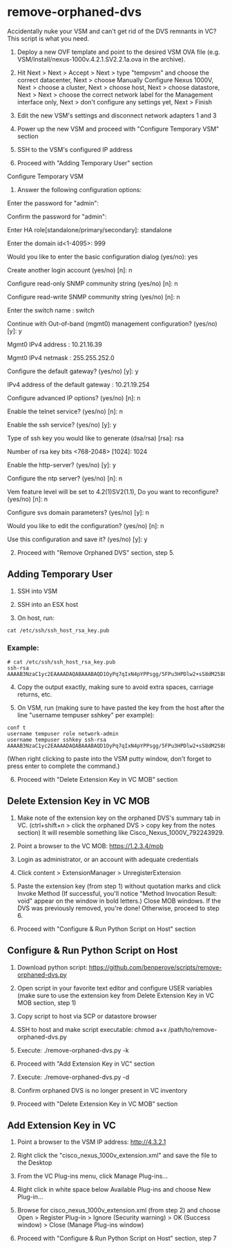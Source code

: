 remove-orphaned-dvs
===================

Accidentally nuke your VSM and can't get rid of the DVS remnants in VC? This script is what you need.

1. Deploy a new OVF template and point to the desired VSM OVA file (e.g. VSM/Install/nexus-1000v.4.2.1.SV2.2.1a.ova in the archive).

2. Hit Next > Next > Accept > Next > type "tempvsm" and choose the correct datacenter, Next > choose Manually Configure Nexus 1000V, Next > choose a cluster, Next > choose host, Next > choose datastore, Next > Next > choose the correct network label for the Management interface only, Next > don't configure any settings yet, Next > Finish

3. Edit the new VSM's settings and disconnect network adapters 1 and 3

4. Power up the new VSM and proceed with "Configure Temporary VSM" section

5. SSH to the VSM's configured IP address

6. Proceed with "Adding Temporary User" section

Configure Temporary VSM

1. Answer the following configuration options:

Enter the password for "admin":

Confirm the password for "admin":

Enter HA role[standalone/primary/secondary]: standalone

Enter the domain id<1-4095>: 999

Would you like to enter the basic configuration dialog (yes/no): yes

Create another login account (yes/no) [n]: n

Configure read-only SNMP community string (yes/no) [n]: n

Configure read-write SNMP community string (yes/no) [n]: n

Enter the switch name : switch

Continue with Out-of-band (mgmt0) management configuration? (yes/no) [y]: y

Mgmt0 IPv4 address : 10.21.16.39

Mgmt0 IPv4 netmask : 255.255.252.0

Configure the default gateway? (yes/no) [y]: y

IPv4 address of the default gateway : 10.21.19.254

Configure advanced IP options? (yes/no) [n]: n

Enable the telnet service? (yes/no) [n]: n

Enable the ssh service? (yes/no) [y]: y

Type of ssh key you would like to generate (dsa/rsa) [rsa]: rsa

Number of rsa key bits <768-2048> [1024]: 1024

Enable the http-server? (yes/no) [y]: y

Configure the ntp server? (yes/no) [n]: n

Vem feature level will be set to 4.2(1)SV2(1.1), Do you want to reconfigure? (yes/no) [n]: n

Configure svs domain parameters? (yes/no) [y]: n

Would you like to edit the configuration? (yes/no) [n]: n

Use this configuration and save it? (yes/no) [y]: y

2. Proceed with "Remove Orphaned DVS" section, step 5.

## Adding Temporary User

1. SSH into VSM

2. SSH into an ESX host

3. On host, run: 
```
cat /etc/ssh/ssh_host_rsa_key.pub
```
### Example:
```
# cat /etc/ssh/ssh_host_rsa_key.pub
ssh-rsa AAAAB3NzaC1yc2EAAAADAQABAAABAQD1OyPq7qIxN4pYPPsgg/5FPu3HPDlw2+sS8dM25883olxP2/JeY/Ta4v+qZctFqDAKCfGVugiS+pRAgpa2t6LqGM54zzv6fgI1pPuZs5m3Smcb2SoAr/LHzC7Sy9yuBRGlC3tp2/ybKZEZQGhc4fH4NIrpIn1rhyH8Lu0f9D+3xQoFSE6Jcg2A1V5rpa+XteSfmR5BsuVpmSWFBzGni9XUOwPgUhyX7vI42uaWtIdGlE6tEHaaSCGHGiGB0bmtlzV6MFrCQS9S++oXKX1Fll1Dq+E+wri/6Lc8ihEIpyPsSLbIaI7EN2Rsef88usZSchgpmwPzjH0TskYjxVy34RwZ
```

4. Copy the output exactly, making sure to avoid extra spaces, carriage returns, etc.

5. On VSM, run (making sure to have pasted the key from the host after the line "username tempuser sshkey" per example):
```
conf t
username tempuser role network-admin
username tempuser sshkey ssh-rsa AAAAB3NzaC1yc2EAAAADAQABAAABAQD1OyPq7qIxN4pYPPsgg/5FPu3HPDlw2+sS8dM25883olxP2/JeY/Ta4v+qZctFqDAKCfGVugiS+pRAgpa2t6LqGM54zzv6fgI1pPuZs5m3Smcb2SoAr/LHzC7Sy9yuBRGlC3tp2/ybKZEZQGhc4fH4NIrpIn1rhyH8Lu0f9D+3xQoFSE6Jcg2A1V5rpa+XteSfmR5BsuVpmSWFBzGni9XUOwPgUhyX7vI42uaWtIdGlE6tEHaaSCGHGiGB0bmtlzV6MFrCQS9S++oXKX1Fll1Dq+E+wri/6Lc8ihEIpyPsSLbIaI7EN2Rsef88usZSchgpmwPzjH0TskYjxVy34RwZ
```
(When right clicking to paste into the VSM putty window, don't forget to press enter to complete the command.)

6. Proceed with "Delete Extension Key in VC MOB" section

## Delete Extension Key in VC MOB

1. Make note of the extension key on the orphaned DVS's summary tab in VC. (ctrl+shift+n > click the orphaned DVS > copy key from the notes section) It will resemble something like Cisco_Nexus_1000V_792243929.

2. Point a browser to the VC MOB: https://1.2.3.4/mob

3. Login as administrator, or an account with adequate credentials

4. Click content > ExtensionManager > UnregisterExtension

5. Paste the extension key (from step 1) without quotation marks and click Invoke Method (If successful, you'll notice "Method Invocation Result: void" appear on the window in bold letters.) Close MOB windows. If the DVS was previously removed, you're done! Otherwise, proceed to step 6.

6. Proceed with "Configure & Run Python Script on Host" section

## Configure & Run Python Script on Host

1. Download python script: https://github.com/benperove/scripts/remove-orphaned-dvs.py

2. Open script in your favorite text editor and configure USER variables (make sure to use the extension key from Delete Extension Key in VC MOB section, step 1)

3. Copy script to host via SCP or datastore browser

4. SSH to host and make script executable: chmod a+x /path/to/remove-orphaned-dvs.py

5. Execute: ./remove-orphaned-dvs.py -k

6. Proceed with "Add Extension Key in VC" section

7. Execute: ./remove-orphaned-dvs.py -d

8. Confirm orphaned DVS is no longer present in VC inventory

9. Proceed with "Delete Extension Key in VC MOB" section

## Add Extension Key in VC

1. Point a browser to the VSM IP address: http://4.3.2.1

2. Right click the "cisco_nexus_1000v_extension.xml" and save the file to the Desktop

3. From the VC Plug-ins menu, click Manage Plug-ins...

4. Right click in white space below Available Plug-ins and choose New Plug-in...

5. Browse for cisco_nexus_1000v_extension.xml (from step 2) and choose Open > Register Plug-in > Ignore (Security warning) > OK (Success window) > Close (Manage Plug-ins window)

6. Proceed with "Configure & Run Python Script on Host" section, step 7
